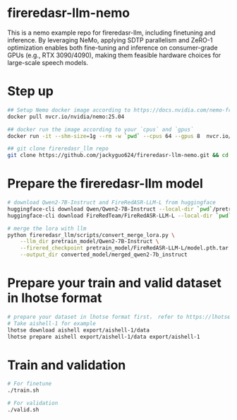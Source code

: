# fireredasr-llm-nemo

This is a nemo example repo for fireredasr-llm,  including finetuning and inference.
By leveraging NeMo, applying SDTP parallelism and ZeRO-1 optimization enables both fine-tuning and inference on consumer-grade GPUs (e.g., RTX 3090/4090), making them feasible hardware choices for large-scale speech models.


# Step up
```bash
## Setup Nemo docker image according to https://docs.nvidia.com/nemo-framework/user-guide/latest/installation.html
docker pull nvcr.io/nvidia/nemo:25.04

## docker run the image according to your `cpus` and `gpus`
docker run -it --shm-size=1g --rm -w `pwd` --cpus 64 --gpus 8  nvcr.io/nvidia/nemo:25.04 /bin/bash

## git clone fireredasr_llm repo
git clone https://github.com/jackyguo624/fireredasr-llm-nemo.git && cd fireredasr-llm-nemo
```

# Prepare the fireredasr-llm model
```bash
# download Qwen2-7B-Instruct and FireRedASR-LLM-L from huggingface
huggingface-cli download Qwen/Qwen2-7B-Instruct --local-dir `pwd`/pretrain_model/Qwen2-7B-Instruct
huggingface-cli download FireRedTeam/FireRedASR-LLM-L --local-dir `pwd`/pretrain_model/FireRedASR-LLM-L

# merge the lora with llm
python fireredasr_llm/scripts/convert_merge_lora.py \
    --llm_dir pretrain_model/Qwen2-7B-Instruct \
    --firered_checkpoint pretrain_model/FireRedASR-LLM-L/model.pth.tar \
    --output_dir converted_model/merged_qwen2-7b_instruct
```


# Prepare your train and valid dataset in lhotse format
```bash
# prepare your dataset in lhotse format first， refer to https://lhotse.readthedocs.io/en/latest/index.html
# Take aishell-1 for example
lhotse download aishell export/aishell-1/data
lhotse prepare aishell export/aishell-1/data export/aishell-1
```


# Train and validation
```bash
# For finetune
./train.sh

# For validation
./valid.sh

```


